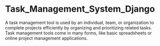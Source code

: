 # Task_Management_System_Django
A task management tool is used by an individual, team, or organization to complete projects efficiently by organizing and prioritizing related tasks. Task management tools come in many forms, like basic spreadsheets or online project management applications.

